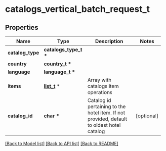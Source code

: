 # catalogs_vertical_batch_request_t

## Properties
Name | Type | Description | Notes
------------ | ------------- | ------------- | -------------
**catalog_type** | **catalogs_type_t \*** |  | 
**country** | **country_t \*** |  | 
**language** | **language_t \*** |  | 
**items** | [**list_t**](catalogs_hotel_batch_item.md) \* | Array with catalogs item operations | 
**catalog_id** | **char \*** | Catalog id pertaining to the hotel item. If not provided, default to oldest hotel catalog | [optional] 

[[Back to Model list]](../README.md#documentation-for-models) [[Back to API list]](../README.md#documentation-for-api-endpoints) [[Back to README]](../README.md)


